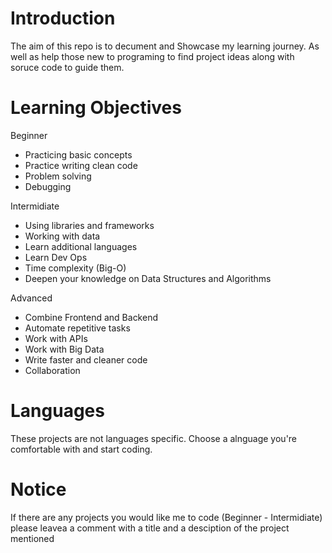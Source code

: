 # Introduction
The aim of this repo is to decument and Showcase my learning journey. As well as help those new to programing to find project ideas along with soruce code to guide them.

# Learning Objectives

Beginner
- Practicing basic concepts 
- Practice writing clean code 
- Problem solving 
- Debugging

Intermidiate
- Using libraries and frameworks
- Working with data
- Learn additional languages
- Learn Dev Ops
- Time complexity (Big-O)
- Deepen your knowledge on Data Structures and Algorithms

Advanced
- Combine Frontend and Backend 
- Automate repetitive tasks
- Work with APIs
- Work with Big Data
- Write faster and cleaner code
- Collaboration 

# Languages
These projects are not languages specific. Choose a alnguage you're comfortable with and start coding. 

# Notice
If there are any projects you would like me to code (Beginner - Intermidiate) please leavea a comment with a title and a desciption of the project mentioned

